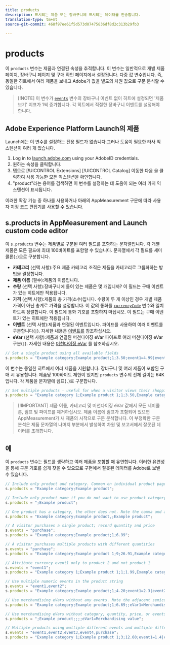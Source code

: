 ```yaml
---
title: products
description: 표시되는 제품 또는 장바구니에 표시되는 데이터를 전송합니다.
translation-type: tm+mt
source-git-commit: 468f97ee61f5d573d07475836df8d2c313b29fb3

---
```



# products

이 `products` 변수는 제품과 연결된 속성을 추적합니다. 이 변수는 일반적으로 개별 제품 페이지, 장바구니 페이지 및 구매 확인 페이지에서 설정됩니다. 다중 값 변수입니다. 즉, 동일한 히트에서 여러 제품을 보내고 Adobe가 값을 별도의 차원 값으로 구문 분석할 수 있습니다.

> [!NOTE] 이 변수가 [`events`](events/events-overview.md) 변수의 장바구니 이벤트 없이 히트에 설정되면 &#39;제품 보기&#39; 지표가 1씩 증가합니다. 각 히트에서 적절한 장바구니 이벤트를 설정해야 합니다.

## Adobe Experience Platform Launch의 제품

Launch에는 이 변수를 설정하는 전용 필드가 없습니다.그러나 도움이 필요한 타사 익스텐션이 여러 개 있습니다.

1. Log in to [launch.adobe.com](https://launch.adobe.com) using your AdobeID credentials.
2. 원하는 속성을 클릭합니다.
3. 탭으로 [!UICONTROL Extensions] [!UICONTROL Catalog] 이동한 다음 을 클릭하여 사용 가능한 모든 익스텐션을 확인합니다.
4. &quot;product&quot;라는 용어를 검색하면 이 변수를 설정하는 데 도움이 되는 여러 가지 익스텐션이 표시됩니다.

이러한 확장 기능 중 하나를 사용하거나 아래의 AppMeasurement 구문에 따라 사용자 지정 코드 편집기를 사용할 수 있습니다.

## s.products in AppMeasurement and Launch custom code editor

이 `s.products` 변수는 제품별로 구분된 여러 필드를 포함하는 문자열입니다. 각 개별 제품은 모든 필드에 최대 100바이트를 포함할 수 있습니다. 문자열에서 각 필드를 세미콜론(`;`)으로 구분합니다.

* **카테고리** (선택 사항):주요 제품 카테고리 조직은 제품을 카테고리로 그룹화하는 방법을 결정합니다.
* **제품 이름** (필수):제품의 이름입니다.
* **수량** (선택 사항):장바구니에 들어 있는 제품은 몇 개입니까? 이 필드는 구매 이벤트가 있는 히트에만 적용됩니다.
* **가격** (선택 사항):제품의 총 가격(소수)입니다. 수량이 두 개 이상인 경우 개별 제품 가격이 아닌 총계로 가격을 설정합니다. 이 값의 통화를 [`currencyCode`](../config-vars/currencycode.md) 변수와 일치하도록 정렬합니다. 이 필드에 통화 기호를 포함하지 마십시오. 이 필드는 구매 이벤트가 있는 히트에만 적용됩니다.
* **이벤트** (선택 사항):제품과 연결된 이벤트입니다. 파이프를 사용하여 여러 이벤트를 구분합니다(`|`). 자세한 내용은 [이벤트를](events/events-overview.md) 참조하십시오.
* **eVar** (선택 사항):제품과 연결된 머천다이징 eVar 파이프로 여러 머천다이징 eVar 구분(`|`). 자세한 내용은 [머천다이징 eVar](../../../components/c-variables/c-merch-variables/var-merchandising.md) 를 참조하십시오.

```js
// Set a single product using all available fields
s.products = "Example category;Example product;1;3.50;event1=4.99|event2=5.99;eVar1=Example merchandising value 1|eVar2=Example merchandising value 2";
```

이 변수는 동일한 히트에서 여러 제품을 지원합니다. 장바구니 및 여러 제품이 포함된 구매 시 유용합니다. 제품당 100바이트 제한이 있지만 `products` 변수의 전체 길이는 64K입니다. 각 제품을 문자열에 쉼표(`,`)로 구분합니다.

```js
// Set multiple products - useful for when a visitor views their shopping cart
s.products = "Example category 1;Example product 1;1;3.50,Example category 2;Example product 2,1,5.99";
```

> [!IMPORTANT] 제품 이름, 카테고리 및 머천다이징 eVar 값에서 모든 세미콜론, 쉼표 및 파이프를 제거하십시오. 제품 이름에 쉼표가 포함되어 있으면 AppMeasurement가 새 제품의 시작으로 구문 분석합니다. 이 부정확한 구문 분석은 제품 문자열의 나머지 부분에서 발생하여 차원 및 보고서에서 잘못된 데이터를 초래합니다.

## 예

이 `products` 변수는 필드를 생략하고 여러 제품을 포함할 때 유연합니다. 이러한 유연성을 통해 구분 기호를 쉽게 찾을 수 있으므로 구현에서 잘못된 데이터를 Adobe로 보낼 수 있습니다.

```js
// Include only product and category. Common on individual product pages
s.products = "Example category;Example product";

// Include only product name if you do not want to use product category
s.products = ";Example product";

// One product has a category, the other does not. Note the comma and adjacent semicolon to omit category
s.products = "Example category;Example product,;Example product";

// A visitor purchases a single product; record quantity and price
s.events = "purchase";
s.products = "Example category;Example product;1;6.99";

// A visitor purchases multiple products with different quantities
s.events = "purchase";
s.products = "Example category;Example product 1;9;26.91,Example category;Example product 2;4;9.96";

// Attribute currency event1 only to product 2 and not product 1
s.events = "event1";
s.products = "Example category 1;Example product 1;1;1.99,Example category 2;Example product 2;1;2.69;event1=1.29";

// Use multiple numeric events in the product string
s.events = "event1,event2";
s.products = "Example category;Example product;1;4.20;event1=2.3|event2=5";

// Use merchandising eVars without any events. Note the adjacent semicolons to skip events
s.products = "Example category;Example product;1;6.69;;eVar1=Merchandising value";

// Use merchandising eVars without category, quantity, price, or events
s.products = ";Example product;;;;eVar1=Merchandising value";

// Multiple products using multiple different events and multiple different merchandising eVars
s.events = "event1,event2,event3,event4,purchase";
s.products = "Example category 1;Example product 1;3;12.60;event1=1.4|event2=9;eVar1=Merchandising value|eVar2=Another merchandising value,Example category 2;Example product 2;1;59.99;event3=6.99|event4=1;eVar3=Merchandising value 3|eVar4=Example value four";
```
